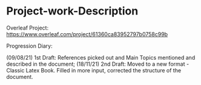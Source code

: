 # Project-work-Description

Overleaf Project: https://www.overleaf.com/project/61360ca83952797b0758c99b

Progression Diary:

(09/08/21) 1st Draft: References picked out and Main Topics mentioned and described in the document;
(18/11/21) 2nd Draft: Moved to a new format - Classic Latex Book. Filled in more input, corrected the structure of the document.
